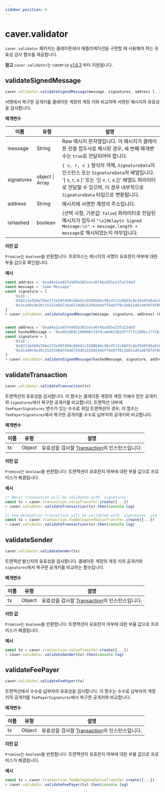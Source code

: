 ```yaml
---
sidebar_position: 8
---
```


# caver.validator

`caver.validator` 패키지는 클레이튼에서 애플리케이션을 구현할 때 사용해야 하는 유효성 검사 함수를 제공합니다.

**참고** `caver.validator`는 caver-js [v1.6.3](https://www.npmjs.com/package/caver-js/v/1.6.3) 부터 지원됩니다.

## validateSignedMessage <a href="#validatesignedmessage" id="validatesignedmessage"></a>

```javascript
caver.validator.validateSignedMessage(message, signatures, address [, isHashed])
```

서명에서 복구한 공개키를 클레이튼 계정의 계정 키와 비교하여 서명된 메시지의 유효성을 검사합니다.

**매개변수**

| 이름 | 유형 | 설명
| ---------- | --------------- | ------------------------------------------------------------------------------------------------------------------------------------------------------------------------------------------------------------------------------------------------------------ |
| message | String | Raw 메시지 문자열입니다. 이 메시지가 클레이튼 전용 접두사로 해시된 경우, 세 번째 매개변수는 `true`로 전달되어야 합니다.                                                                                                                           |
| signatures | object \| Array | `{ v, r, s }` 형식의 객체, `SignatureData`의 인스턴스 또는 `SignatureData`의 배열입니다. '\[ v, r, s ]' 또는 '\[\[ v, r, s ]]' 배열도 파라미터로 전달할 수 있으며, 이 경우 내부적으로 `SignatureData` 타입으로 변환됩니다. |
| address | String | 메시지에 서명한 계정의 주소입니다.                                                                                                                                                                                                          |
| isHashed | boolean | (선택 사항, 기본값: `false`) 파라미터로 전달된 메시지가 접두사 `"\x19Klaytn Signed Message:\n" + message.length + message`로 해시되었는지 여부입니다.                                                                                                |

**리턴 값**

`Promise`는 `boolean`을 반환합니다: 프로미스는 메시지의 서명이 유효한지 여부에 대한 부울 값으로 확인됩니다.

**예시**

```javascript
const address = '0xa84a1ce657e9d5b383cece6f4ba365e23fa234dd'
const message = 'Some Message'
const signature = [
	'0x1b',
	'0x8213e560e7bbe1f2e28fd69cbbb41c9108b84c98cd7c2c88d3c8e3549fd6ab10',
	'0x3ca40c9e20c1525348d734a6724db152b9244bff6e0ff0c2b811d61d8f874f00',
]
> caver.validator.validateSignedMessage(message, signature, address).then(console.log)


const address = '0xa84a1ce657e9d5b383cece6f4ba365e23fa234dd'
const hashedMessage = '0xa4b1069c1000981f4fdca0d62302dfff77c2d0bc17f283d961e2dc5961105b18'
const signature = [
	'0x1b',
	'0x8213e560e7bbe1f2e28fd69cbbb41c9108b84c98cd7c2c88d3c8e3549fd6ab10',
	'0x3ca40c9e20c1525348d734a6724db152b9244bff6e0ff0c2b811d61d8f874f00',
]
> caver.validator.validateSignedMessage(hashedMessage, signature, address, true).then(console.log)
```

## validateTransaction <a href="#validatetransaction" id="validatetransaction"></a>

```javascript
caver.validator.validateTransaction(tx)
```

트랜잭션의 유효성을 검사합니다. 이 함수는 클레이튼 계정의 계정 키에서 얻은 공개키와 `signatures`에서 복구한 공개키를 비교합니다. 트랜잭션 내부에 `feePayerSignatures` 변수가 있는 수수료 위임 트랜잭션의 경우, 이 함수는 `feePayerSignatures`에서 복구한 공개키를 수수료 납부자의 공개키와 비교합니다.

**매개변수**

| 이름 | 유형 | 설명
| ---- | ------ | ------------------------------------------------------------------- |
| tx | Object | 유효성을 검사할 [Transaction](./caver-transaction/caver-transaction.md#class)의 인스턴스입니다. |

**리턴 값**

`Promise`는 `boolean`을 반환합니다: 트랜잭션이 유효한지 여부에 대한 부울 값으로 프로미스가 해결됩니다.

**예시**

```javascript
// Basic transaction will be validated with `signatures`.
const tx = caver.transaction.valueTransfer.create({...})
> caver.validator.validateTransaction(tx).then(console.log)

// Fee-delegation transaction will be validated with `signatures` and `feePayerSignatures`.
const tx = caver.transaction.feeDelegatedValueTransfer.create({...})
> caver.validator.validateTransaction(tx).then(console.log)
```

## validateSender <a href="#validatesender" id="validatesender"></a>

```javascript
caver.validator.validateSender(tx)
```

트랜잭션 발신자의 유효성을 검사합니다. 클레이튼 계정의 계정 키의 공개키와 `signatures`에서 복구한 공개키를 비교하는 함수입니다.

**매개변수**

| 이름 | 유형 | 설명
| ---- | ------ | ------------------------------------------------------------------- |
| tx | Object | 유효성을 검사할 [Transaction](./caver-transaction/caver-transaction.md#class)의 인스턴스입니다. |

**리턴 값**

`Promise`는 `boolean`을 반환합니다: 트랜잭션이 유효한지 여부에 대한 부울 값으로 프로미스가 해결됩니다.

**예시**

```javascript
const tx = caver.transaction.valueTransfer.create({...})
> caver.validator.validateSender(tx).then(console.log)
```

## validateFeePayer <a href="#validatefeepayer" id="validatefeepayer"></a>

```javascript
caver.validator.validateFeePayer(tx)
```

트랜잭션에서 수수료 납부자의 유효성을 검사합니다. 이 함수는 수수료 납부자의 계정 키의 공개키를 `feePayerSignatures`에서 복구한 공개키와 비교합니다.

**매개변수**

| 이름 | 유형 | 설명
| ---- | ------ | ------------------------------------------------------------------- |
| tx | Object | 유효성을 검사할 [Transaction](./caver-transaction/caver-transaction.md#class)의 인스턴스입니다. |

**리턴 값**

`Promise`는 `boolean`을 반환합니다: 트랜잭션이 유효한지 여부에 대한 부울 값으로 프로미스가 해결됩니다.

**예시**

```javascript
const tx = caver.transaction.feeDelegatedValueTransfer.create({...})
> caver.validator.validateFeePayer(tx).then(console.log)
```

